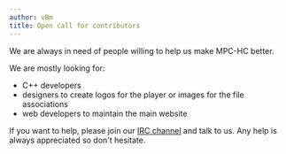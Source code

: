 ```yaml
---
author: vBm
title: Open call for contributors
---
```


We are always in need of people willing to help us make MPC-HC better.

<!--more-->

We are mostly looking for:

* C++ developers
* designers to create logos for the player or images for the file associations
* web developers to maintain the main website

If you want to help, please join our [IRC channel](/contact-us/) and talk to us.
Any help is always appreciated so don't hesitate.
